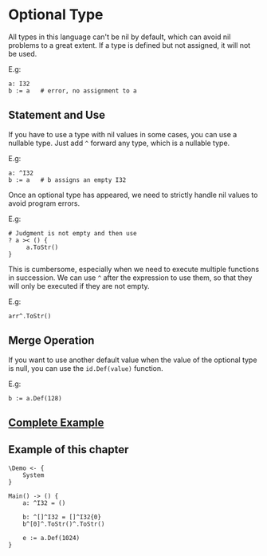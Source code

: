 # Optional Type
All types in this language can't be nil by default, which can avoid nil problems to a great extent.
If a type is defined but not assigned, it will not be used.

E.g:
```
a: I32
b := a   # error, no assignment to a
```

## Statement and Use

If you have to use a type with nil values in some cases, you can use a nullable type.
Just add `^` forward any type, which is a nullable type.

E.g:
```
a: ^I32
b := a   # b assigns an empty I32
```

Once an optional type has appeared, we need to strictly handle nil values to avoid program errors.

E.g:
```
# Judgment is not empty and then use
? a >< () {
     a.ToStr()
}
```

This is cumbersome, especially when we need to execute multiple functions in succession.
We can use `^` after the expression to use them, so that they will only be executed if they are not empty.

E.g:
```
arr^.ToStr()
```

## Merge Operation
If you want to use another default value when the value of the optional type is null, you can use the `id.Def(value)` function.

E.g:
```
b := a.Def(128)
```

## [Complete Example](../example.xs)

## Example of this chapter
```
\Demo <- {
    System
}

Main() -> () {
    a: ^I32 = ()

    b: ^[]^I32 = []^I32{0}
    b^[0]^.ToStr()^.ToStr()

    e := a.Def(1024)
}
```